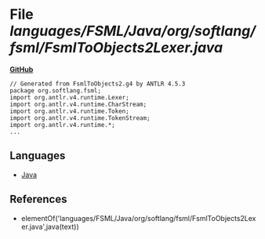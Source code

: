 # File _languages/FSML/Java/org/softlang/fsml/FsmlToObjects2Lexer.java_
**[GitHub](https://github.com/softlang/yas/blob/master/languages/FSML/Java/org/softlang/fsml/FsmlToObjects2Lexer.java)**
```
// Generated from FsmlToObjects2.g4 by ANTLR 4.5.3
package org.softlang.fsml;
import org.antlr.v4.runtime.Lexer;
import org.antlr.v4.runtime.CharStream;
import org.antlr.v4.runtime.Token;
import org.antlr.v4.runtime.TokenStream;
import org.antlr.v4.runtime.*;
...
```

## Languages
* [Java](../languages/Java.md)

## References
* elementOf('languages/FSML/Java/org/softlang/fsml/FsmlToObjects2Lexer.java',java(text))
